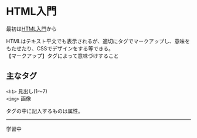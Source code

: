# HTML入門
最初は[HTML入門](https://dotinstall.com/lessons/basic_html_v4)から  

HTMLはテキスト平文でも表示されるが、適切にタグでマークアップし、意味をもたせたり、CSSでデザインをする等できる。  
【マークアップ】タグによって意味づけすること

## 主なタグ  
```<h1>``` 見出し(1〜7)  
```<img>``` 画像

タグの中に記入するものは属性。

---

学習中
